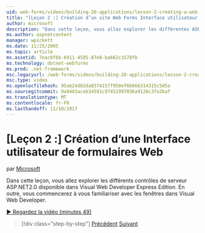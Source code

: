 ```yaml
---
uid: web-forms/videos/building-20-applications/lesson-2-creating-a-web-forms-user-interface
title: "[Leçon 2 :] Création d’un site Web Forms Interface utilisateur | Documents Microsoft"
author: microsoft
description: "Dans cette leçon, vous allez explorer les différentes ASP.NET &#160; 2.0 contrôles serveur disponibles dans Visual Web Developer Express Edition. En outre, vous allez commencer..."
ms.author: aspnetcontent
manager: wpickett
ms.date: 11/25/2005
ms.topic: article
ms.assetid: 7eac8f6b-6911-4585-87e8-ba662c1578fb
ms.technology: dotnet-webforms
ms.prod: .net-framework
msc.legacyurl: /web-forms/videos/building-20-applications/lesson-2-creating-a-web-forms-user-interface
msc.type: video
ms.openlocfilehash: 95ab24d82da8374157f950ef6b666314315c5d5a
ms.sourcegitcommit: 9a9483aceb34591c97451997036a9120c3fe2baf
ms.translationtype: MT
ms.contentlocale: fr-FR
ms.lasthandoff: 11/10/2017
---
```

<a name="lesson-2-creating-a-web-forms-user-interface"></a>[Leçon 2 :] Création d’une Interface utilisateur de formulaires Web
====================
par [Microsoft](https://github.com/microsoft)

Dans cette leçon, vous allez explorer les différents contrôles de serveur ASP.NET2.0 disponible dans Visual Web Developer Express Edition. En outre, vous commencerez à vous familiariser avec les fenêtres dans Visual Web Developer.

[&#9654; Regardez la vidéo (minutes 49)](https://channel9.msdn.com/Blogs/ASP-NET-Site-Videos/lesson-2-creating-a-web-forms-user-interface)

>[!div class="step-by-step"]
[Précédent](lesson-1-getting-started-with-visual-web-developer-express.md)
[Suivant](lesson-3-understanding-more-about-events-and-postback.md)
